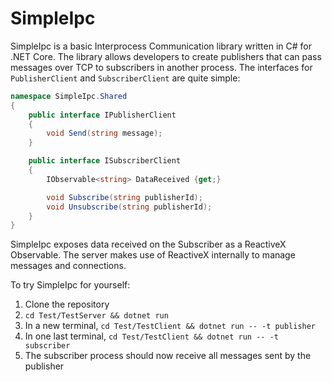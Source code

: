 # SimpleIpc

SimpleIpc is a basic Interprocess Communication library written in C# for .NET Core. The library allows developers to create publishers that can pass messages over TCP to subscribers in another process. The interfaces for `PublisherClient` and `SubscriberClient` are quite simple:

```csharp
namespace SimpleIpc.Shared
{
    public interface IPublisherClient
    {
        void Send(string message);
    }

    public interface ISubscriberClient
    {
        IObservable<string> DataReceived {get;}

        void Subscribe(string publisherId);
        void Unsubscribe(string publisherId);
    }
}
```
SimpleIpc exposes data received on the Subscriber as a ReactiveX Observable. The server makes use of ReactiveX internally to manage messages and connections.

To try SimpleIpc for yourself:
1. Clone the repository
2. `cd Test/TestServer && dotnet run`
3. In a new terminal, `cd Test/TestClient && dotnet run -- -t publisher`
4. In one last terminal, `cd Test/TestClient && dotnet run -- -t subscriber`
5. The subscriber process should now receive all messages sent by the publisher
